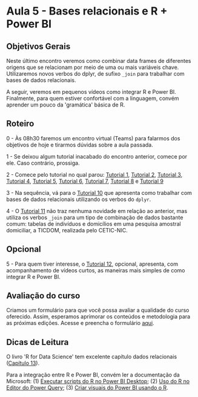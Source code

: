 # Aula 5 - Bases relacionais e R + Power BI

## Objetivos Gerais

Neste último encontro veremos como combinar data frames de diferentes origens que se relacionam por meio de uma ou mais variáveis chave. Utilizaremos novos verbos do dplyr, de sufixo `_join` para trabalhar com bases de dados relacionais.

A seguir, veremos em pequenos vídeos como integrar R e Power BI. Finalmente, para quem estiver confortável com a linguagem, convém aprender um pouco da 'gramática' básica de R.

## Roteiro

0 - Às 08h30 faremos um encontro virtual (Teams) para falarmos dos objetivos de hoje e tirarmos dúvidas sobre a aula passada.

1 - Se deixou algum tutorial inacabado do encontro anterior, comece por ele. Caso contrário, prossiga.

2 - Comece pelo tutorial no qual parou: [Tutorial 1](/tutorial/tutorial-01.md), [Tutorial 2](/tutorial/tutorial-02.md), [Tutorial 3](/tutorial/tutorial-03.md), [Tutorial 4](/tutorial/tutorial-04.md), [Tutorial 5](/tutorial/tutorial-05.md), [Tutorial 6](/tutorial/tutorial-06.md), [Tutorial 7](/tutorial/tutorial-07.md), [Tutorial 8](/tutorial/tutorial-08.md) e [Tutorial 9](/tutorial/tutorial-09.md)

3 - Na sequência, vá para o [Tutorial 10](/tutorial/tutorial-10.md) que apresenta como trabalhar com bases de dados relacionais utilizando os verbos do `dplyr`.

4 - O [Tutorial 11](/tutorial/tutorial-11.md) não traz nenhuma novidade em relação ao anterior, mas utiliza os verbos `_join` para um tipo de combinação de dados bastante comum: tabelas de indivíduos e domicílios em uma pesquisa amostral domiciliar, a TICDOM, realizada pelo CETIC-NIC.

## Opcional

5 - Para quem tiver interesse, o [Tutorial 12](/tutorial/tutorial-12.md), opcional, apresenta, com acompanhamento de vídeos curtos, as maneiras mais simples de como integrar R e Power BI.

## Avaliação do curso

Criamos um formulário para que você possa avaliar a qualidade do curso oferecido. Assim, esperamos aprimorar os conteúdos e metodologia para as próximas edições. Acesse e preencha o formulário [aqui](https://forms.gle/DRwwt25QohxD4p596).

## Dicas de Leitura

O livro 'R for Data Science' tem excelente capítulo dados relacionais ([Capítulo 13](https://r4ds.had.co.nz/relational-data.html)).

Para a integração entre R e Power BI, convém ler a documentação da Microsoft: (1) [Executar scripts do R no Power BI Desktop](https://docs.microsoft.com/pt-br/power-bi/connect-data/desktop-r-scripts); (2) [Uso do R no Editor do Power Query](https://docs.microsoft.com/pt-br/power-bi/connect-data/desktop-r-in-query-editor); (3) [Criar visuais do Power BI usando o R](https://docs.microsoft.com/pt-br/power-bi/create-reports/desktop-r-visuals).
